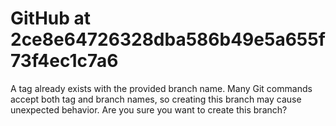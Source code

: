 # GitHub at 2ce8e64726328dba586b49e5a655f73f4ec1c7a6

A tag already exists with the provided branch name. Many Git commands accept both tag and branch names, so creating this branch may cause unexpected behavior. Are you sure you want to create this branch?
